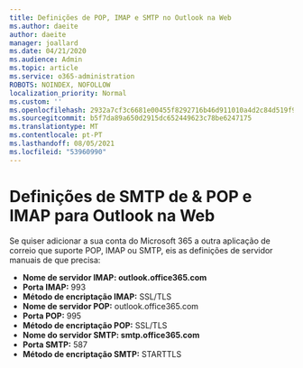 ```yaml
---
title: Definições de POP, IMAP e SMTP no Outlook na Web
ms.author: daeite
author: daeite
manager: joallard
ms.date: 04/21/2020
ms.audience: Admin
ms.topic: article
ms.service: o365-administration
ROBOTS: NOINDEX, NOFOLLOW
localization_priority: Normal
ms.custom: ''
ms.openlocfilehash: 2932a7cf3c6681e00455f8292716b46d911010a4d2c84d519f90b2ffa971b35f
ms.sourcegitcommit: b5f7da89a650d2915dc652449623c78be6247175
ms.translationtype: MT
ms.contentlocale: pt-PT
ms.lasthandoff: 08/05/2021
ms.locfileid: "53960990"
---
```

# <a name="pop-imap--smtp-settings-for-outlook-on-the-web"></a>Definições de SMTP de & POP e IMAP para Outlook na Web

Se quiser adicionar a sua conta do Microsoft 365 a outra aplicação de correio que suporte POP, IMAP ou SMTP, eis as definições de servidor manuais de que precisa:
  
- **Nome de servidor IMAP: outlook.office365.com**
- **Porta IMAP:** 993
- **Método de encriptação IMAP:** SSL/TLS
- **Nome de servidor POP:** outlook.office365.com  
- **Porta POP:** 995  
- **Método de encriptação POP:** SSL/TLS  
- **Nome do servidor SMTP: smtp.office365.com**
- **Porta SMTP:** 587
- **Método de encriptação SMTP:** STARTTLS